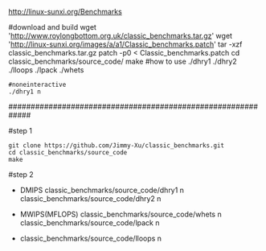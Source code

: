 
http://linux-sunxi.org/Benchmarks

#download and build
	wget 'http://www.roylongbottom.org.uk/classic_benchmarks.tar.gz'
	wget 'http://linux-sunxi.org/images/a/a1/Classic_benchmarks.patch'
	tar -xzf classic_benchmarks.tar.gz
	patch -p0 < Classic_benchmarks.patch
	cd classic_benchmarks/source_code/
	make
#how to use
	./dhry1
	./dhry2
	./lloops
	./lpack
	./whets

	#noneinteractive
	./dhry1 n

#############################################################

#step 1

	git clone https://github.com/Jimmy-Xu/classic_benchmarks.git
	cd classic_benchmarks/source_code
	make

#step 2

 - DMIPS 
	classic_benchmarks/source_code/dhry1 n 
	classic_benchmarks/source_code/dhry2 n

 - MWIPS(MFLOPS) 
	classic_benchmarks/source_code/whets n 
	classic_benchmarks/source_code/lpack n
 - 
	classic_benchmarks/source_code/lloops n
